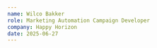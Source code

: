 ```yaml
---
name: Wilco Bakker
role: Marketing Automation Campaign Developer
company: Happy Horizon
date: 2025-06-27
---
```

